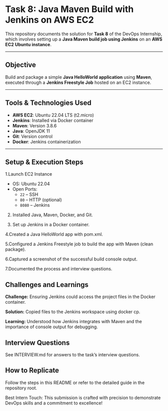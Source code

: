 # Task 8: Java Maven Build with Jenkins on AWS EC2

This repository documents the solution for **Task 8** of the DevOps Internship, which involves setting up a **Java Maven build job using Jenkins** on an **AWS EC2 Ubuntu instance**.

---

## Objective

Build and package a simple **Java HelloWorld application** using **Maven**, executed through a **Jenkins Freestyle Job** hosted on an EC2 instance.

---

## Tools & Technologies Used

- **AWS EC2**: Ubuntu 22.04 LTS (t2.micro)
- **Jenkins**: Installed via Docker container
- **Maven**: Version 3.8.6
- **Java**: OpenJDK 11
- **Git**: Version control
- **Docker**: Jenkins containerization

---

## Setup & Execution Steps

 1.Launch EC2 Instance
- OS: Ubuntu 22.04
- Open Ports: 
  - `22` – SSH  
  - `80` – HTTP (optional)  
  - `8080` – Jenkins

 2. Installed Java, Maven, Docker, and Git.
    
 3. Set up Jenkins in a Docker container.

 4.Created a Java HelloWorld app with pom.xml.
 
 5.Configured a Jenkins Freestyle job to build the app with Maven (clean package).

 6.Captured a screenshot of the successful build console output.

 7.Documented the process and interview questions.

## Challenges and Learnings

**Challenge:** Ensuring Jenkins could access the project files in the Docker container.

**Solution:** Copied files to the Jenkins workspace using docker cp.

**Learning:** Understood how Jenkins integrates with Maven and the importance of console output for debugging.

## Interview Questions

See INTERVIEW.md for answers to the task’s interview questions.

## How to Replicate

Follow the steps in this README or refer to the detailed guide in the repository root.

Best Intern Touch: This submission is crafted with precision to demonstrate DevOps skills and a commitment to excellence!


